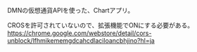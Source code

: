 DMNの仮想通貨APIを使った、Chartアプリ。

CROSを許可されていないので、拡張機能でONにする必要がある。
https://chrome.google.com/webstore/detail/cors-unblock/lfhmikememgdcahcdlaciloancbhjino?hl=ja

